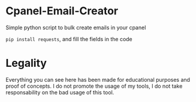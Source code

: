 # Cpanel-Email-Creator
Simple python script to bulk create emails in your cpanel

`pip install requests`, and fill the fields in the code

# Legality

Everything you can see here has been made for educational purposes and proof of concepts. I do not promote the usage of my tools, I do not take responsability on the bad usage of this tool.
